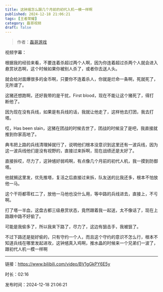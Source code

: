 ```yaml
---
title: 这钟馗怎么跟几个月前的初代入机一模一样啊
published: 2024-12-18 21:06:21
tags: [王者荣耀]
category: 磊哥视频
draft: false
---
```



> 作者：[磊哥游戏](https://space.bilibili.com/268941858?spm_id_from=333.788.upinfo.head.click)

视频字幕：

根据我的经验来看，不要连着杀超过两个人啊，因为你连着超过杀两个人就会进入悬赏状态啊，这个时候如果你被别人杀了，或者你去送人头。

就会给对面爆很多的金币啊，只要你不连着杀人，你就是烂命一条啊，死就死了，无所谓了。

这猪还想跑啊，还好我带的是干扰，First blood，现在不能让这个猪死了，得打断他了。

因为现在没有兵线，如果是有兵线的话，我就让他走了，这样他去打团，我去打塔。

哎，Has been slain，这猪在团战的时候去世了，团战的时候没了是吧，我直接就推到你家高地了。

典韦把上路的兵线清理掉就行了，说明他们根本没意识到这里还有一波兵线，因为这一波兵线他们是没有视野的，直接过来拆啊，现在战绩还是太好了。

直接拆哎，尽力了，这钟馗好弱鸡啊，有点像几个月前的初代人机，我一摸到防御塔。

他就搁这里发，优先推塔，复活之后直接过来拆，队友送的比我还多，根本不怕放他一马。

这个干将都零杠二了，放他一马他也没什么用，等中路的兵线进去，直接上，不亏啊。

打了塔一半血，这盘古都三级悬赏状态，竟然跟着我一起送，太不像话了，现在上路跟中路不好偷了。

可能是我偷多了，所以我来下路了，尽力了，这边有狙击手，我被狙了。

不过下路还是挺好偷的，只有守约一个人，而且这个守约的意识不怎么行，根本不知道兵线在哪里发起进攻，这钟馗真入鸡啊，推水晶的时候来一个兄弟们一波了，跟初代人机一模一样啊

---

链接：https://www.bilibili.com/video/BV1gGkPY6E5y

时长：02:16

发布时间：2024-12-18 21:06:21
